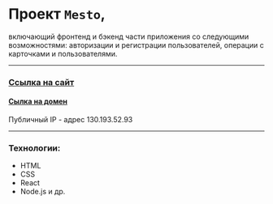 # Проект `Mesto`, 
включающий фронтенд и бэкенд части приложения со следующими возможностями: авторизации и регистрации пользователей, операции с карточками и пользователями.
___
### [Ссылка на сайт](https://mestofront.students.nomoredomains.xyz/)
#### [Сылка на домен](http://api.mestofront.students.nomoredomains.xyz)
Публичный IP - адрес 130.193.52.93
___
### Технологии:
- HTML
- CSS
- React
- Node.js
и др.

